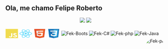 
 ## Ola, me chamo Felipe Roberto
<div align="center">
	<a href="https://github.com/fekzim"> </a>
  <img height="180em" src="https://github-readme-stats.vercel.app/api?username=fekzim&show_icons=true&theme=dracula&include_all_commits=true&count_private=true"/>
  <img height="180em" src="https://github-readme-stats.vercel.app/api/top-langs/?username=fekzim&layout=compact&langs_count=7&theme=dracula"/>
</div>
<div style="display: inline_block;decoration:none "><br>
	<img align="center" alt="Fek-Js" height="30" width="40" src="https://raw.githubusercontent.com/devicons/devicon/master/icons/javascript/javascript-plain.svg">
	<img align="center" alt="Fek-React" height="30" width="40" src="https://raw.githubusercontent.com/devicons/devicon/master/icons/react/react-original.svg">
  <img align="center" alt="Fek-HTML" height="30" width="40" src="https://raw.githubusercontent.com/devicons/devicon/master/icons/html5/html5-original.svg">
	<img align="center" alt="Fek-CSS" height="30" width="40" src="https://raw.githubusercontent.com/devicons/devicon/master/icons/css3/css3-original.svg">
	<img align="center" alt="Fek-Boots" height="30" width="40" src="https://cdn.jsdelivr.net/gh/devicons/devicon/icons/bootstrap/bootstrap-plain.svg" />
	<img align="center" alt="Fek-C#" height="30" width="40" src="https://cdn.jsdelivr.net/gh/devicons/devicon/icons/csharp/csharp-original.svg" />	
	<img align="center" alt="Fek-php" height="30" width="40" src="https://cdn.jsdelivr.net/gh/devicons/devicon/icons/php/php-plain.svg" />
	<img align="center" alt="Fek-Java" height="30" width="40" src="https://cdn.jsdelivr.net/gh/devicons/devicon/icons/java/java-original.svg" />
	<img align="right" alt="Fek-pic" height="150" style="border-radius:50px;" src="https://cdn.discordapp.com/attachments/502585079722278912/949095630880526386/40eba1a496715d8d4e5f4ed0bf7cdbcd.jpg?width=676&height=676">
</div>

